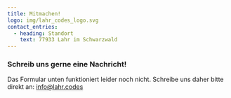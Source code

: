 ```yaml
---
title: Mitmachen!
logo: img/lahr_codes_logo.svg
contact_entries:
  - heading: Standort
    text: 77933 Lahr im Schwarzwald
---
```



<h3 class="f4 b lh-title mb2">Schreib uns gerne eine Nachricht!</h3>

Das Formular unten funktioniert leider noch nicht. 
Schreibe uns daher bitte direkt an: [info@lahr.codes](mailto:info@lahr.codes)
